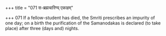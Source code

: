 +++
title = "071 स-ब्रह्मचारिण्य् एकाहम्"

+++
071	If a fellow-student has died, the Smriti prescribes an impurity of one day; on a birth the purification of the Samanodakas is declared (to take place) after three (days and) nights.